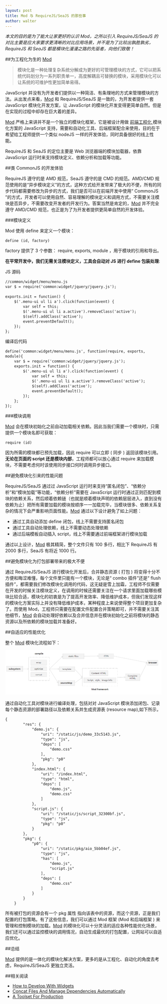 ```yaml
---
layout: post
title: Mod 与 RequireJS/SeaJS 的那些事
author: walter
---
```


*本文的目的是为了能大让家更好的认识 Mod，之所以引入 RequireJS/SeaJS 的对比主要是应大家要求更清晰的对比应用场景，并不是为了比较出孰胜孰劣，RequireJS 和 SeaJS 都是模块化漫漫之路的先驱者，向他们致敬！*

##为工程化为生的 [Mod](https://github.com/fex-team/mod)

>模块化是一种处理复杂系统分解成为更好的可管理模块的方式，它可以把系统代码划分为一系列职责单一，高度解耦且可替换的模块，采用模块化可以让系统的可维护性更加简单易得。

JavaScript 并没有为开发者们提供以一种简洁、有条理地的方式来管理模块的方法。从出发点来看，[Mod](https://github.com/fex-team/mod) 和 RequireJS/SeaJS 是一致的，为开发者提供一套 JavaScript 模块化开发方案，让 JavaScript 的模块化开发变得更简单自然。但是在实现的过程中却存在巨大着的差异。

[Mod](https://github.com/fex-team/mod) 严格上来讲并不是一个独立的模块化框架，它是被设计用做 [ 前端工程化 ](http://fis.baidu.com) 模块化方案的 JavaScript 支持，需要和自动化工具、后端框架配合来使用，目的在于希望给工程师提供一个类似 nodeJS 一样的开发体验，同时具备很好的线上性能。

RequireJS 和 SeaJS 的定位主要是 Web 浏览器端的模块加载器，依靠 JavaScript 运行时来支持模块定义、依赖分析和加载等功能。


##类 CommonJS 的开发体验

RequireJS 遵守的是 AMD 规范，SeaJS 遵守的是 CMD 的规范。AMD/CMD 规范使用的是“异步模块定义”的方式，这种方式给开发带来了极大的不便，所有的同步代码都需要修改为异步的方式，我们是否可以在前端开发中使用“ CommonJS ”的方式，开发者可以使用自然、容易理解的模块定义和调用方式，不需要关注模块是否异步，不需要改变开发者的开发行为。答案当然是肯定的，[Mod](https://github.com/fex-team/mod) 并不完全遵守 AMD/CMD 规范，也正是为了为开发者提供更简单自然的开发体验。

###模块定义

Mod 使用 define 来定义一个模块：

```
define (id, factory)
```

factory 提供了 3 个参数： require, exports, module ，用于模块的引用和导出。

**在平常开发中，我们无需关注模块定义，工具会自动对 JS 进行 define 包装处理**:

JS 源码

```
//common/widget/menu/menu.js
var $ = require('common:widget/jquery/jquery.js');

exports.init = function() {
    $('.menu-ui ul li a').click(function(event) {
        var self = this;
        $('.menu-ui ul li a.active').removeClass('active');
        $(self).addClass('active');
        event.preventDefault();
    });
};
```

编译后代码

```
define('common:widget/menu/menu.js', function(require, exports, module){
    var $ = require('common:widget/jquery/jquery.js');
    exports.init = function() {
        $('.menu-ui ul li a').click(function(event) {
            var self = this;
            $('.menu-ui ul li a.active').removeClass('active');
            $(self).addClass('active');
            event.preventDefault();
        });
    };
});
```

###模块调用

[Mod](https://github.com/fex-team/mod) 会在模块初始化之前自动加载相关依赖。因此当我们需要一个模块时，只需提供一个模块名即可获取：

```
require (id)
```

因为所需的模块都已预先加载，因此 require 可以立即 ( 同步 ) 返回该模块引用。**无论在页面的 script 还是模块内部**，工程师都可以放心通过 require 来加载模块，不需要考虑何时该使用同步接口何时调用异步接口。

##避免模块化引来的性能问题

RequireJS/SeaJS 通过过 JavaScript 运行时来支持“匿名闭包”、“依赖分析”和“模块加载”等功能，“依赖分析”需要在 JavaScript 运行时通过正则匹配到模块的依赖关系，然后顺着依赖链（也就是顺着模块声明的依赖层层进入，直到没有依赖为止）把所有需要加载的模块按顺序一一加载完毕，当模块很多、依赖关系复杂的情况下会严重影响页面性能。[Mod](https://github.com/fex-team/mod) 通过以下设计避免了如上问题：

- 通过工具自动添加 define 闭包，线上不需要支持匿名闭包
- 通过工具自动处理依赖，线上不需要动态处理依赖
- 通过后端模板自动插入 script，线上不需要通过前端框架进行模块加载

通过以上设计，[Mod](https://github.com/fex-team/mod) 极其精简，整个文件只有 100 多行，相比下 RequireJS 有 2000 多行，SeaJS 有将近 1000 行。

##避免模块化为打包部署带来的极大不便

通过 RequireJS/SeaJS 进行模块化开发后，合并静态资源 ( 打包 ) 将变得十分不方便和晦涩难懂，每个文件里只能有一个模块，无论是“ combo 插件”还是“ flush 插件”，都需要我们修改模块化调用的代码，这无疑是雪上加霜，工程师不仅需要在开发的时候关注模块定义，在调用的时候还需要关注在一个请求里面加载哪些模块比较合适，模块化的初衷是为了提高开发效率、降低维护成本，但我们发现这样的模块化方案实际上并没有降低维护成本，某种程度上来说使得整个项目更加复杂了。而使用 Mod，工程师只需要在配置文件配置合并策略即可，并不需要关注其他细节，[Mod](https://github.com/fex-team/mod) 会自动处理好依赖以及合并信息并在模块初始化之前将模块的静态资源以及所依赖的模块加载并准备好。


##自适应的性能优化

整个 [Mod](https://github.com/fex-team/mod) 模块化流程如下：

![framework](/img/fis-modjs-requirejs-seajs/framework.png)

通过自动化工具对模块进行编译处理，包括对对 JavaScript 模块添加闭包、记录每个静态资源的部署路径以及依赖关系并生成资源表 (resource map),如下所示，

```
{
        "res": {
            "demo.js": {
                "uri": "/static/js/demo_33c5143.js",
                "type": "js",
                "deps": [
                    "demo.css"
                ],
                "pkg": "p0"
            },
            "index.html": {
                "uri": "/index.html",
                "type": "html",
                "deps": [
                    "demo.js",
                    "demo.css"
                ]
            },
            "script.js": {
                "uri": "/static/js/script_32300bf.js",
                "type": "js",
                "pkg": "p0"
            }
        },
        "pkg": {
            "p0": {
                "uri": "/static/pkg/aio_5bb04ef.js",
                "type": "js",
                "has": [
                    "demo.js",
                    "script.js"
                ],
                "deps": [
                    "demo.css"
                ]
            }
        }
    }
```

所有被打包的资源会有一个 pkg 属性 指向该表中的资源，而这个资源，正是我们配置的打包策略。有了这些信息，我们可以通过 Mod 框架 (Mod 和后端框架 ) 来管理和控制模块的加载。[Mod](https://github.com/fex-team/mod) 的模块化可以十分灵活的适应各种性能优化场景，我们还可以通过监控模块的调用情况，自动生成最优的打包配置，让网站可以自适应优化。

##总结

[Mod](https://github.com/fex-team/mod) 提供的是一体化的模块化解决方案，更多的是从工程化、自动化的角度去考虑，RequireJS/SeaJS 更独立灵活。

##相关阅读

- [How to Develop With Widgets](https://github.com/fex-team/fis-plus/blob/master/doc/widget.md)
- [Concat Files And Manage Dependencies Automatically](https://github.com/fex-team/fis-plus/blob/master/doc/pack-configuration.md)
- [A Toolset For Production](https://github.com/fex-team/fis-plus/blob/master/doc/compilation%20plugin.md)



